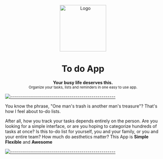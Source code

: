 <p align="center">
  <img src="https://raw.githubusercontent.com/andreasbm/readme/master/assets/logo-shadow.png" alt="Logo" width="150" height="150" />
</p>
<h1 align="center">To do App</h1>
<p align="center">
  <b>Your busy life deserves this.</b></br>
  <sub>Organize your tasks, lists and reminders in one easy to use app.<sub>
</p>

[![-----------------------------------------------------](https://raw.githubusercontent.com/andreasbm/readme/master/assets/lines/colored.png)](#table-of-contents)

You know the phrase, "One man's trash is another man's treasure"? That's how I feel about to-do lists.

After all, how you track your tasks depends entirely on the person. Are you looking for a simple interface, or are you hoping to categorize hundreds of tasks at once? Is this to-do list for yourself, you and your family, or you and your entire team? How much do aesthetics matter?
This App is 
**Simple**
**Flexible** and
**Awesome**

[![-----------------------------------------------------](https://raw.githubusercontent.com/andreasbm/readme/master/assets/lines/colored.png)](#table-of-contents)
